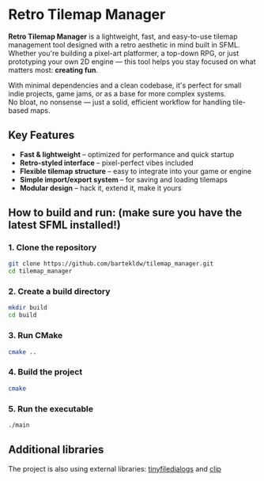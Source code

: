 # Retro Tilemap Manager

**Retro Tilemap Manager** is a lightweight, fast, and easy-to-use tilemap management tool designed with a retro aesthetic in mind built in SFML.
Whether you're building a pixel-art platformer, a top-down RPG, or just prototyping your own 2D engine — this tool helps you stay focused on what matters most: **creating fun**.

With minimal dependencies and a clean codebase, it's perfect for small indie projects, game jams, or as a base for more complex systems.  
No bloat, no nonsense — just a solid, efficient workflow for handling tile-based maps.

## Key Features

- **Fast & lightweight** – optimized for performance and quick startup
- **Retro-styled interface** – pixel-perfect vibes included
- **Flexible tilemap structure** – easy to integrate into your game or engine
- **Simple import/export system** – for saving and loading tilemaps
- **Modular design** – hack it, extend it, make it yours


## How to build and run: (make sure you have the latest SFML installed!)
### 1. Clone the repository
```bash
git clone https://github.com/bartekldw/tilemap_manager.git
cd tilemap_manager
```

### 2. Create a build directory
```bash
mkdir build
cd build
```

### 3. Run CMake
```bash
cmake ..
```

### 4. Build the project
```bash
cmake
```

### 5. Run the executable
```bash
./main
```

## Additional libraries

The project is also using external libraries:
<a href="https://github.com/native-toolkit/libtinyfiledialogs">tinyfiledialogs</a>
and
<a href="https://github.com/dacap/clip/tree/main">clip</a>
